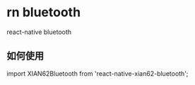 
# rn bluetooth
react-native bluetooth

## 如何使用
   import XIAN62Bluetooth from 'react-native-xian62-bluetooth';

